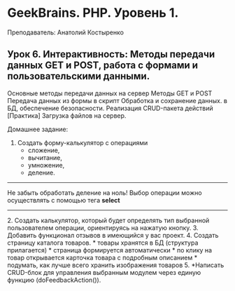 # GeekBrains. PHP. Уровень 1.

Преподаватель: Анатолий Костыренко

## Урок 6. Интерактивность: Методы передачи данных GET и POST, работа с формами и пользовательскими данными.
Основные методы передачи данных на сервер Методы GET и POST Передача данных из формы в скрипт Обработка и сохранение данных. в БД, обеспечение безопасности. Реализация CRUD-пакета действий [Практика] Загрузка файлов на сервер.

Домашнее задание:

1. Создать форму-калькулятор с операциями
   * сложение, 
   * вычитание, 
   * умножение, 
   * деление.  
<hr>
  Не забыть обработать деление на ноль!  
  Выбор операции можно осуществлять с помощью тега <b>select</b>
<hr>
2. Создать калькулятор, который будет определять тип выбранной пользователем операции, ориентируясь на нажатую кнопку.
3. Добавить функционал отзывов в имеющийся у вас проект.
4. Создать страницу каталога товаров.
    * товары хранятся в БД (структура прилагается)
    * страница формируется автоматически
    * по клику на товар открывается карточка товара с подробным описанием
    * подумать, как лучше всего хранить изображения товаров
5. *Написать CRUD-блок для управления выбранным модулем через единую функцию (doFeedbackAction()).
